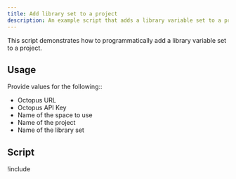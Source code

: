 ```yaml
---
title: Add library set to a project
description: An example script that adds a library variable set to a project.
---
```


This script demonstrates how to programmatically add a library variable set to a project.

## Usage

Provide values for the following::
- Octopus URL
- Octopus API Key
- Name of the space to use
- Name of the project
- Name of the library set

## Script

!include <add-library-set-to-project-scripts>